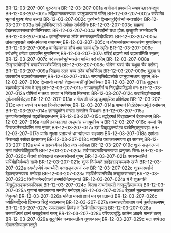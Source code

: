 BR-12-03-207-001  	  गुरुरुवाच
BR-12-03-207-001a	 अत्रोपायं प्रवक्ष्यामि यथावच्छास्त्रचक्षुषा
BR-12-03-207-001c 	 तद्विज्ञानाच्चरन्प्राज्ञः प्राप्नुयात्परमां गतिम्
BR-12-03-207-002a	 सर्वेषामेव भूतानां पुरुषः श्रेष्ठ उच्यते
BR-12-03-207-002c 	 पुरुषेभ्यो द्विजानाहुर्द्विजेभ्यो मन्त्रवादिनः
BR-12-03-207-003a	 सर्वभूतविशिष्टास्ते सर्वज्ञाः सर्वदर्शिनः
BR-12-03-207-003c 	 ब्राह्मणा वेदतत्त्वज्ञास्तत्त्वार्थगतिनिश्चयाः
BR-12-03-207-004a	 नेत्रहीनो यथा ह्येकः कृच्छ्राणि लभतेऽध्वनि
BR-12-03-207-004c 	 ज्ञानहीनस्तथा लोके तस्माज्ज्ञानविदोऽधिकाः
BR-12-03-207-005a	 तांस्तानुपासते धर्मान्धर्मकामा यथागमम्
BR-12-03-207-005c 	 न त्वेषामर्थसामान्यमन्तरेण गुणानिमान्
BR-12-03-207-006a	 वाग्देहमनसां शौचं क्षमा सत्यं धृतिः स्मृतिः
BR-12-03-207-006c 	 सर्वधर्मेषु धर्मज्ञा ज्ञापयन्ति गुणानिमान्
BR-12-03-207-007a	 यदिदं ब्रह्मणो रूपं ब्रह्मचर्यमिति स्मृतम्
BR-12-03-207-007c 	 परं तत्सर्वभूतेभ्यस्तेन यान्ति परां गतिम्
BR-12-03-207-008a	 लिङ्गसंयोगहीनं यच्छरीरस्पर्शवर्जितम्
BR-12-03-207-008c 	 श्रोत्रेण श्रवणं चैव चक्षुषा चैव दर्शनम्
BR-12-03-207-009a	 जिह्वया रसनं यच्च तदेव परिवर्जितम्
BR-12-03-207-009c 	 बुद्ध्या च व्यवसायेन ब्रह्मचर्यमकल्मषम्
BR-12-03-207-010a	 सम्यग्वृत्तिर्ब्रह्मलोकं प्राप्नुयान्मध्यमः सुरान्
BR-12-03-207-010c 	 द्विजाग्र्यो जायते विद्वान्कन्यसीं वृत्तिमास्थितः
BR-12-03-207-011a	 सुदुष्करं ब्रह्मचर्यमुपायं तत्र मे शृणु
BR-12-03-207-011c 	 सम्प्रवृत्तमुदीर्णं च निगृह्णीयाद्द्विजो मनः
BR-12-03-207-012a	 योषितां न कथाः श्राव्या न निरीक्ष्या निरम्बराः
BR-12-03-207-012c 	 कदाचिद्दर्शनादासां दुर्बलानाविशेद्रजः
BR-12-03-207-013a	 रागोत्पत्तौ चरेत्कृच्छ्रमह्नस्त्रिः प्रविशेदपः
BR-12-03-207-013c 	 मग्नः स्वप्ने च मनसा त्रिर्जपेदघमर्षणम्
BR-12-03-207-014a	 पाप्मानं निर्दहेदेवमन्तर्भूतं रजोमयम्
BR-12-03-207-014c 	 ज्ञानयुक्तेन मनसा सन्ततेन विचक्षणः
BR-12-03-207-015a	 कुणपामेध्यसंयुक्तं यद्वदच्छिद्रबन्धनम्
BR-12-03-207-015c 	 तद्वद्देहगतं विद्यादात्मानं देहबन्धनम्
BR-12-03-207-016a	 वातपित्तकफान्रक्तं त्वङ्मांसं स्नायुमस्थि च
BR-12-03-207-016c 	 मज्जां चैव सिराजालैस्तर्पयन्ति रसा नृणाम्
BR-12-03-207-017a	 दश विद्याद्धमन्योऽत्र पञ्चेन्द्रियगुणावहाः
BR-12-03-207-017c 	 याभिः सूक्ष्माः प्रतायन्ते धमन्योऽन्याः सहस्रशः
BR-12-03-207-018a	 एवमेताः सिरानद्यो रसोदा देहसागरम्
BR-12-03-207-018c 	 तर्पयन्ति यथाकालमापगा इव सागरम्
BR-12-03-207-019a	 मध्ये च हृदयस्यैका सिरा त्वत्र मनोवहा
BR-12-03-207-019c 	 शुक्रं सङ्कल्पजं नॄणां सर्वगात्रैर्विमुञ्चति
BR-12-03-207-020a	 सर्वगात्रप्रतायिन्यस्तस्या ह्यनुगताः सिराः
BR-12-03-207-020c 	 नेत्रयोः प्रतिपद्यन्ते वहन्त्यस्तैजसं गुणम्
BR-12-03-207-021a	 पयस्यन्तर्हितं सर्पिर्यद्वन्निर्मथ्यते खजैः
BR-12-03-207-021c 	 शुक्रं निर्मथ्यते तद्वद्देहसङ्कल्पजैः खजैः
BR-12-03-207-022a	 स्वप्नेऽप्येवं यथाभ्येति मनःसङ्कल्पजं रजः
BR-12-03-207-022c 	 शुक्रमस्पर्शजं देहात्सृजन्त्यस्य मनोवहा
BR-12-03-207-023a	 महर्षिर्भगवानत्रिर्वेद तच्छुक्रसम्भवम्
BR-12-03-207-023c 	 त्रिबीजमिन्द्रदैवत्यं तस्मादिन्द्रियमुच्यते
BR-12-03-207-024a	 ये वै शुक्रगतिं विद्युर्भूतसङ्करकारिकाम्
BR-12-03-207-024c 	 विरागा दग्धदोषास्ते नाप्नुयुर्देहसम्भवम्
BR-12-03-207-025a	 गुणानां साम्यमागम्य मनसैव मनोवहम्
BR-12-03-207-025c 	 देहकर्म नुदन्प्राणानन्तकाले विमुच्यते
BR-12-03-207-026a	 भविता मनसो ज्ञानं मन एव प्रतायते
BR-12-03-207-026c 	 ज्योतिष्मद्विरजो दिव्यमत्र सिद्धं महात्मनाम्
BR-12-03-207-027a	 तस्मात्तदविघाताय कर्म कुर्यादकल्मषम्
BR-12-03-207-027c 	 रजस्तमश्च हित्वेह न तिर्यग्गतिमाप्नुयात्
BR-12-03-207-028a	 तरुणाधिगतं ज्ञानं जरादुर्बलतां गतम्
BR-12-03-207-028c 	 परिपक्वबुद्धिः कालेन आदत्ते मानसं बलम्
BR-12-03-207-029a	 सुदुर्गमिव पन्थानमतीत्य गुणबन्धनम्
BR-12-03-207-029c 	 यदा पश्येत्तदा दोषानतीत्यामृतमश्नुते

